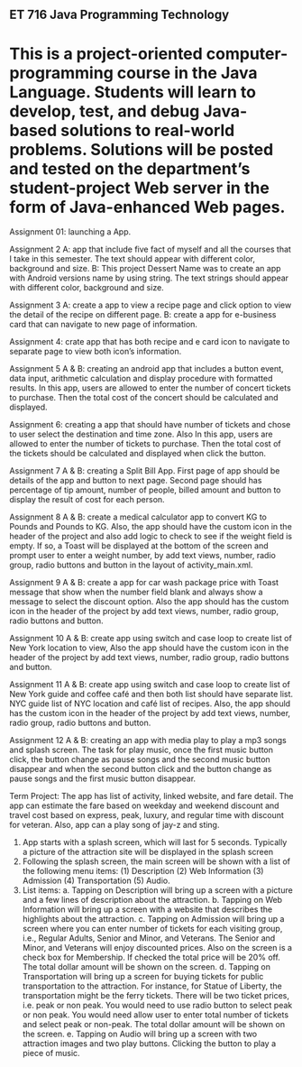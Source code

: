 ## ET 716 Java Programming Technology
# This is a project-oriented computer-programming course in the Java Language. Students will learn to develop, test, and debug Java-based solutions to real-world problems. Solutions will be posted and tested on the department’s student-project Web server in the form of Java-enhanced Web pages.

Assignment 01: launching a App.

Assignment 2 A: app that include five fact of myself and all the courses that I take in this semester. The text should appear with different color, background and size.
              B: This project Dessert Name was to create an app with Android versions name by using string. The text strings should appear with different color, background and size.

Assignment 3 A:  create a app to view a recipe page and click option to view the detail of the recipe on different page.
             B: create a app for e-business card that can navigate to new page of information.

Assignment 4: crate app that has both recipe and e card icon to navigate to separate page to view both icon’s information.

Assignment 5 A & B: creating an android app that includes a button event, data input, arithmetic calculation and display procedure with formatted results. In this app, users are allowed to enter the number of concert tickets to purchase. Then the total cost of the concert should be calculated and displayed. 

Assignment 6: creating a app that should have number of tickets and chose to user select the destination and time zone. Also In this app, users are allowed to enter the number of tickets to purchase. Then the total cost of the tickets should be calculated and displayed when click the button.

Assignment 7 A & B: creating a Split Bill App. First page of app should be details of the app and button to next page. Second page should has percentage of tip amount, number of people, billed amount and button to display the result of cost for each person.

Assignment 8 A & B: create a medical calculator app to convert KG to Pounds and Pounds to KG. Also, the app should have the custom icon in the header of the project and also add logic to check to see if the weight field is empty. If so, a Toast will be displayed at the bottom of the screen and prompt user to enter a weight number, by add text views, number, radio group, radio buttons and button in the layout of activity_main.xml.

Assignment 9 A & B: create a app for car wash package price with Toast message that show when the number field blank and always show a message to select the discount option. Also the app should has the custom icon in the header of the project by add text views, number, radio group, radio buttons and button.

Assignment 10 A & B: create app using switch and case loop to create list of New York location to view, Also the app should have the custom icon in the header of the project by add text views, number, radio group, radio buttons and button.

Assignment 11 A & B: create app using switch and case loop to create list of New York guide and coffee café and then both list should have separate list. NYC guide list of NYC location and café list of recipes. Also, the app should has the custom icon in the header of the project by add text views, number, radio group, radio buttons and button.

Assignment 12 A & B: creating an app with media play to play a mp3 songs and splash screen. The task for play music, once the first music button click, the button change as pause songs and  the second music button disappear and when the second button click and  the button change as pause songs and  the first music button disappear.

Term Project:  The app has list of activity, linked website, and fare detail. The app can estimate the fare based on weekday and weekend discount and travel cost based on express, peak, luxury, and regular time with discount for veteran. Also, app can a play song of jay-z and sting.
1.	App starts with a splash screen, which will last for 5 seconds. Typically a picture of the attraction site will be displayed in the splash screen
2.	Following the splash screen, the main screen will be shown with a list of the following menu items: (1) Description (2) Web Information (3) Admission (4) Transportation (5) Audio.
3.	List items: 
a.	Tapping on Description will bring up a screen with a picture and a few lines of description about the attraction.
b.	Tapping on Web Information will bring up a screen with a website that describes the highlights about the attraction. 
c.	Tapping on Admission will bring up a screen where you can enter number of tickets for each visiting group, i.e., Regular Adults, Senior and Minor, and Veterans. The Senior and Minor, and Veterans will enjoy discounted prices. Also on the screen is a check box for Membership. If checked the total price will be 20% off. The total dollar amount will be shown on the screen. 
d.	Tapping on Transportation will bring up a screen for buying tickets for public transportation to the attraction. For instance, for Statue of Liberty, the transportation might be the ferry tickets. There will be two ticket prices, i.e. peak or non peak. You would need to use radio button to select peak or non peak. You would need allow user to enter total number of tickets and select peak or non-peak. The total dollar amount will be shown on the screen.
e.	Tapping on Audio will bring up a screen with two attraction images and two play buttons. Clicking the button to play a piece of music.

